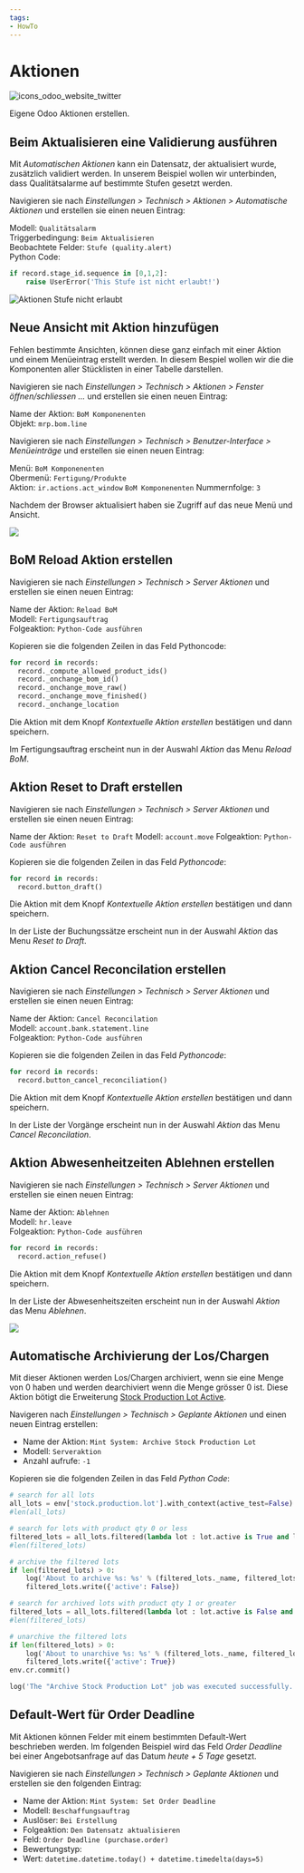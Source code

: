 ```yaml
---
tags:
- HowTo
---
```

# Aktionen
![icons_odoo_website_twitter](assets/icons_odoo_website_twitter.png)

Eigene Odoo Aktionen erstellen.

## Beim Aktualisieren eine Validierung ausführen

Mit *Automatischen Aktionen* kann ein Datensatz, der aktualisiert wurde, zusätzlich validiert werden. In unserem Beispiel wollen wir unterbinden, dass Qualitätsalarme auf bestimmte Stufen gesetzt werden.

Navigieren sie nach *Einstellungen > Technisch > Aktionen > Automatische Aktionen* und erstellen sie einen neuen Eintrag:

Modell: `Qualitätsalarm`\
Triggerbedingung: `Beim Aktualisieren`\
Beobachtete Felder: `Stufe (quality.alert)`\
Python Code:

```py
if record.stage_id.sequence in [0,1,2]:
	raise UserError('This Stufe ist nicht erlaubt!')
```

![Aktionen Stufe nicht erlaubt](assets/Aktionen%20Stufe%20nicht%20erlaubt.gif)

## Neue Ansicht mit Aktion hinzufügen

Fehlen bestimmte Ansichten, können diese ganz einfach mit einer Aktion und einem Menüeintrag erstellt werden. In diesem Bespiel wollen wir die die Komponenten aller Stücklisten in einer Tabelle darstellen.

Navigieren sie nach *Einstellungen > Technisch > Aktionen > Fenster öffnen/schliessen ...* und erstellen sie einen neuen Eintrag:

Name der Aktion: `BoM Komponenenten`\
Objekt: `mrp.bom.line`

Navigieren sie nach *Einstellungen > Technisch > Benutzer-Interface > Menüeinträge* und erstellen sie einen neuen Eintrag:

Menü: `BoM Komponenenten`\
Obermenü: `Fertigung/Produkte`\
Aktion: `ir.actions.act_window` `BoM Komponenenten`
Nummernfolge: `3`

Nachdem der Browser aktualisiert haben sie Zugriff auf das neue Menü und Ansicht.

![](assets/Aktionen%20neue%20Ansicht.png)

## BoM Reload Aktion erstellen

Navigieren sie nach *Einstellungen > Technisch > Server Aktionen* und erstellen sie einen neuen Eintrag:

Name der Aktion: `Reload BoM`\
Modell: `Fertigungsauftrag`\
Folgeaktion: `Python-Code ausführen`

Kopieren sie die folgenden Zeilen in das Feld Pythoncode:
```py
for record in records:  
  record._compute_allowed_product_ids()  
  record._onchange_bom_id()  
  record._onchange_move_raw()  
  record._onchange_move_finished()  
  record._onchange_location
```

Die Aktion mit dem Knopf *Kontextuelle Aktion erstellen* bestätigen und dann speichern.

Im Fertigungsauftrag erscheint nun in der Auswahl *Aktion* das Menu *Reload BoM*.

## Aktion Reset to Draft erstellen

Navigieren sie nach *Einstellungen > Technisch > Server Aktionen* und erstellen sie einen neuen Eintrag:

Name der Aktion: `Reset to Draft`
Modell: `account.move`
Folgeaktion: `Python-Code ausführen`

Kopieren sie die folgenden Zeilen in das Feld *Pythoncode*:

```py
for record in records:  
  record.button_draft()
```

Die Aktion mit dem Knopf *Kontextuelle Aktion erstellen* bestätigen und dann speichern.

In der Liste der Buchungssätze erscheint nun in der Auswahl *Aktion* das Menu *Reset to Draft*.

## Aktion Cancel Reconcilation erstellen

Navigieren sie nach *Einstellungen > Technisch > Server Aktionen* und erstellen sie einen neuen Eintrag:

Name der Aktion: `Cancel Reconcilation`\
Modell: `account.bank.statement.line`\
Folgeaktion: `Python-Code ausführen`

Kopieren sie die folgenden Zeilen in das Feld *Pythoncode*:

```py
for record in records:  
  record.button_cancel_reconciliation()
```

Die Aktion mit dem Knopf *Kontextuelle Aktion erstellen* bestätigen und dann speichern.

In der Liste der Vorgänge erscheint nun in der Auswahl *Aktion* das Menu *Cancel Reconcilation*.

## Aktion Abwesenheitzeiten Ablehnen erstellen

Navigieren sie nach *Einstellungen > Technisch > Server Aktionen* und erstellen sie einen neuen Eintrag:

Name der Aktion: `Ablehnen`\
Modell: `hr.leave`\
Folgeaktion: `Python-Code ausführen`

```py
for record in records:  
  record.action_refuse()
```

Die Aktion mit dem Knopf *Kontextuelle Aktion erstellen* bestätigen und dann speichern.

In der Liste der Abwesenheitszeiten erscheint nun in der Auswahl *Aktion* das Menu *Ablehnen*.

![](assets/Aktionen%20Abwesenheitszeiten%20Ablehnen.png)

## Automatische Archivierung der Los/Chargen

Mit dieser Aktionen werden Los/Chargen archiviert, wenn sie eine Menge von 0 haben und werden dearchiviert wenn die Menge grösser 0 ist. Diese Aktion bötigt die Erweiterung [Stock Production Lot Active](Stock-Production-Lot-Active.md).

Navigeren nach *Einstellungen > Technisch > Geplante Aktionen* und einen neuen Eintrag erstellen:

* Name der Aktion: `Mint System: Archive Stock Production Lot`
* Modell: `Serveraktion`
* Anzahl aufrufe: `-1`

Kopieren sie die folgenden Zeilen in das Feld *Python Code*:

```py
# search for all lots
all_lots = env['stock.production.lot'].with_context(active_test=False).search([])
#len(all_lots)

# search for lots with product qty 0 or less
filtered_lots = all_lots.filtered(lambda lot : lot.active is True and lot.product_qty < 1)
#len(filtered_lots)

# archive the filtered lots
if len(filtered_lots) > 0:
    log('About to archive %s: %s' % (filtered_lots._name, filtered_lots.ids))
    filtered_lots.write({'active': False})

# search for archived lots with product qty 1 or greater
filtered_lots = all_lots.filtered(lambda lot : lot.active is False and lot.product_qty > 0)
#len(filtered_lots)

# unarchive the filtered lots
if len(filtered_lots) > 0:
    log('About to unarchive %s: %s' % (filtered_lots._name, filtered_lots.ids))
    filtered_lots.write({'active': True})
env.cr.commit()

log('The "Archive Stock Production Lot" job was executed successfully.', level='info')
```


## Default-Wert für Order Deadline 

Mit Aktionen können Felder mit einem bestimmten Default-Wert beschrieben werden. Im folgenden Beispiel wird das Feld *Order Deadline* bei einer Angebotsanfrage auf das Datum *heute + 5 Tage* gesetzt.

Navigieren sie nach *Einstellungen > Technisch > Geplante Aktionen* und erstellen sie den folgenden Eintrag:

* Name der Aktion: `Mint System: Set Order Deadline`
* Modell: `Beschaffungsauftrag`
* Auslöser: `Bei Erstellung`
* Folgeaktion: `Den Datensatz aktualisieren`
* Feld: `Order Deadline (purchase.order)`
* Bewertungstyp: 
* Wert: `datetime.datetime.today() + datetime.timedelta(days=5)`

